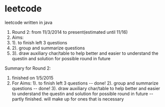 leetcode
========

leetcode written in java

1. Round 2: from 11/3/2014 to present(estimated until 11/16)
2. Aims: 
3.  1). to finish left 3 questions
4.  2). group and summarize questions
5.  3). draw auxiliary char/table to help better and easier to understand the questin and solution for possible round in future 


Summary for Round 2:
1. finished on 1/5/2015
2. For Aims:
  1). to finish left 3 questions -- done!
  2). group and summarize questions -- done!
  3). draw auxiliary char/table to help better and easier to understand the questin and solution for possible round in future -- partly finished. will make up for ones that is necessary
